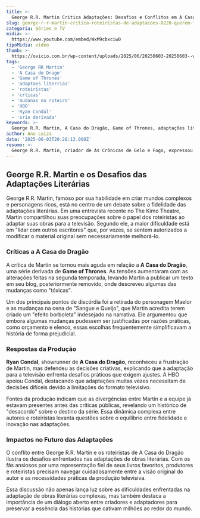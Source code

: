 ```yaml
---
title: >-
  George R.R. Martin Critica Adaptações: Desafios e Conflitos em A Casa do Dragão
slug: george-r-r-martin-critica-roteiristas-de-adaptacoes-8220-querem-fazer-melhor-que-o-autor-8221
categoria: Séries e TV
midia: >-
  https://www.youtube.com/embed/WxM9cbxciw0
tipoMidia: video
thumb: >-
  https://ovicio.com.br/wp-content/uploads/2025/06/20250603-20250603--wxm9cbxciw0.jpg
tags:
  - 'George RR Martin'
  - 'A Casa do Drago'
  - 'Game of Thrones'
  - 'adaptaes literrias'
  - 'roteiristas'
  - 'crticas'
  - 'mudanas no roteiro'
  - 'HBO'
  - 'Ryan Condal'
  - 'srie derivada'
keywords: >-
  George R.R. Martin, A Casa do Dragão, Game of Thrones, adaptações literárias, roteiristas, críticas, mudanças no roteiro, HBO, Ryan Condal, série derivada
author: Ana Luiza
data: '2025-06-03T20:28:13.000Z'
resumo: >-
  George R.R. Martin, criador de As Crônicas de Gelo e Fogo, expressou insatisfação com mudanças no roteiro de A Casa do Dragão, série derivada de Game of Thrones. O autor criticou a liberdade dos roteiristas em alterar elementos essenciais de sua obra original.
---
```


## George R.R. Martin e os Desafios das Adaptações Literárias

George R.R. Martin, famoso por sua habilidade em criar mundos complexos e personagens ricos, está no centro de um debate sobre a fidelidade das adaptações literárias. Em uma entrevista recente no The Kimo Theatre, Martin compartilhou suas preocupações sobre o papel dos roteiristas ao adaptar suas obras para a televisão. Segundo ele, a maior dificuldade está em "lidar com outros escritores" que, por vezes, se sentem autorizados a modificar o material original sem necessariamente melhorá-lo.

### Críticas a A Casa do Dragão

A crítica de Martin se tornou mais aguda em relação a **A Casa do Dragão**, uma série derivada de **Game of Thrones**. As tensões aumentaram com as alterações feitas na segunda temporada, levando Martin a publicar um texto em seu blog, posteriormente removido, onde descreveu algumas das mudanças como "tóxicas". 

Um dos principais pontos de discórdia foi a retirada do personagem Maelor e as mudanças na cena de "Sangue e Queijo", que Martin acredita terem criado um "efeito borboleta" indesejado na narrativa. Ele argumentou que embora algumas mudanças pudessem ser justificadas por razões práticas, como orçamento e elenco, essas escolhas frequentemente simplificavam a história de forma prejudicial.

### Respostas da Produção

**Ryan Condal**, showrunner de **A Casa do Dragão**, reconheceu a frustração de Martin, mas defendeu as decisões criativas, explicando que a adaptação para a televisão enfrenta desafios práticos que exigem ajustes. A HBO apoiou Condal, destacando que adaptações muitas vezes necessitam de decisões difíceis devido a limitações do formato televisivo.

Fontes da produção indicam que as divergências entre Martin e a equipe já estavam presentes antes das críticas públicas, revelando um histórico de "desacordo" sobre o destino da série. Essa dinâmica complexa entre autores e roteiristas levanta questões sobre o equilíbrio entre fidelidade e inovação nas adaptações.

### Impactos no Futuro das Adaptações

O conflito entre George R.R. Martin e os roteiristas de A Casa do Dragão ilustra os desafios enfrentados nas adaptações de obras literárias. Com os fãs ansiosos por uma representação fiel de seus livros favoritos, produtores e roteiristas precisam navegar cuidadosamente entre a visão original do autor e as necessidades práticas da produção televisiva.

Essa discussão não apenas lança luz sobre as dificuldades enfrentadas na adaptação de obras literárias complexas, mas também destaca a importância de um diálogo aberto entre criadores e adaptadores para preservar a essência das histórias que cativam milhões ao redor do mundo.